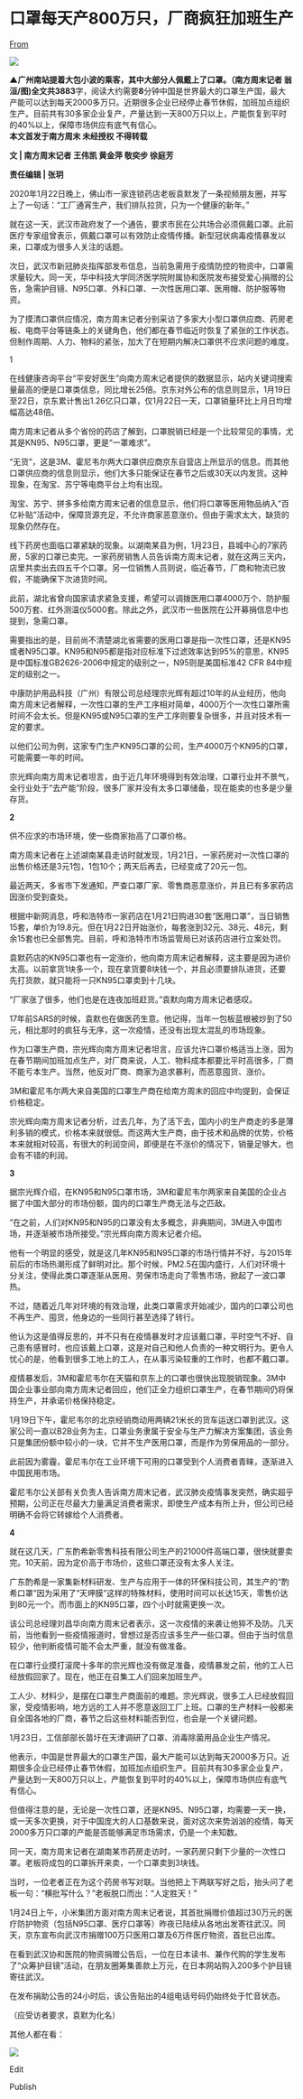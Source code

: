 # 口罩每天产800万只，厂商疯狂加班生产

[From](https://mp.weixin.qq.com/s/pLJOk_83sCkqnyL9_nI6zA)  

![](https://res.cloudinary.com/dqvsulqdb/image/upload/v1580995556/xd3q1dgalbqp2qmnynvi.jpg)

**▲**广州南站提着大包小波的乘客，其中大部分人佩戴上了口罩。（南方周末记者 翁洹/图)全文共**3883**字，阅读大约需要**8**分钟中国是世界最大的口罩生产国，最大产能可以达到每天2000多万只。近期很多企业已经停止春节休假，加班加点组织生产。目前共有30多家企业复产，产量达到一天800万只以上，产能恢复到平时的40%以上，保障市场供应有底气有信心。  
**本文首发于南方周末 未经授权 不得转载**

**文 | 南方周末记者 王伟凯 黄金萍 敬奕步 徐庭芳**  

**责任编辑 | 张玥**

2020年1月22日晚上，佛山市一家连锁药店老板袁默发了一条视频朋友圈，并写上了一句话：“工厂通宵生产，我们排队拉货，只为一个健康的新年。”  

就在这一天，武汉市政府发了一个通告，要求市民在公共场合必须佩戴口罩。此前医疗专家组曾表示，佩戴口罩可以有效防止疫情传播。新型冠状病毒疫情暴发以来，口罩成为很多人关注的话题。  

次日，武汉市新冠肺炎指挥部发布信息，当前急需用于疫情防控的物资中，口罩需求量较大。同一天，华中科技大学同济医学院附属协和医院发布接受爱心捐赠的公告，急需护目镜、N95口罩、外科口罩、一次性医用口罩、医用帽、防护服等物资。  

为了摸清口罩供应情况，南方周末记者分别采访了多家大小型口罩供应商、药房老板、电商平台等链条上的关键角色，他们都在春节临近时恢复了紧张的工作状态。但制作周期、人力、物料的紧张，加大了在短期内解决口罩供不应求问题的难度。  

1

在线健康咨询平台“平安好医生”向南方周末记者提供的数据显示，站内关键词搜索量最高的便是口罩类信息，同比增长25倍。京东对外公布的信息则显示，1月19日至22日，京东累计售出1.26亿只口罩，仅1月22日一天，口罩销量环比上月日均增幅高达48倍。  

南方周末记者从多个省份的药店了解到，口罩脱销已经是一个比较常见的事情，尤其是KN95、N95口罩，更是“一罩难求”。  

“无货”，这是3M、霍尼韦尔两大口罩供应商京东自营店上所显示的信息。而其他口罩供应商的信息则显示，他们大多只能保证在春节之后或30天以内发货。这种现象，在淘宝、苏宁等电商平台上均有出现。  

淘宝、苏宁、拼多多给南方周末记者的信息显示，他们将口罩等医用物品纳入“百亿补贴”活动中，保障货源充足，不允许商家恶意涨价。但由于需求太大，缺货的现象仍然存在。  

线下药房也面临口罩紧缺的现象。以湖南某县为例，1月23日，县城中心的7家药房，5家的口罩已卖完。一家药房销售人员告诉南方周末记者，就在这两三天内，店里共卖出去四五千个口罩。另一位销售人员则说，临近春节，厂商和物流已放假，不能确保下次进货时间。  

此前，湖北省曾向国家请求紧急支援，希望可以调拨医用口罩4000万个、防护服500万套、红外测温仪5000套。除此之外，武汉市一些医院在公开募捐信息中也提到，急需口罩。  

需要指出的是，目前尚不清楚湖北省需要的医用口罩是指一次性口罩，还是KN95或者N95口罩。KN95和N95都是指对应标准下过滤效率达到95%的意思，KN95是中国标准GB2626-2006中规定的级别之一，N95则是美国标准42 CFR 84中规定的级别之一。  

中康防护用品科技（广州）有限公司总经理宗光辉有超过10年的从业经历，他向南方周末记者解释，一次性口罩的生产工序相对简单，4000万个一次性口罩所需时间不会太长。但是KN95或N95口罩的生产工序则要复杂很多，并且对技术有一定的要求。  

以他们公司为例，这家专门生产KN95口罩的公司，生产4000万个KN95的口罩，可能需要一年的时间。  

宗光辉向南方周末记者坦言，由于近几年环境得到有效治理，口罩行业并不景气，全行业处于“去产能”阶段，很多厂家并没有太多口罩储备，现在能卖的也多是少量存货。

**2**

供不应求的市场环境，使一些商家抬高了口罩价格。  

南方周末记者在上述湖南某县走访时就发现，1月21日，一家药房对一次性口罩的出售价格还是3元1包，1包10个；两天后再去，已经变成了20元一包。  

最近两天，多省市下发通知，严查口罩厂家、零售商恶意涨价，并且已有多家药店因涨价受到查处。  

根据中新网消息，呼和浩特市一家药店在1月21日购进30套“医用口罩”，当日销售15套，单价为19.8元。但在1月22日开始涨价，每套涨到32元、38元、48元，剩余15套也已全部售完。目前，呼和浩特市市场监管局已对该药店进行立案处罚。  

袁默药店的KN95口罩也有一定涨价，他向南方周末记者解释，这主要是因为进价太高。以前拿货1块多一个，现在拿货要8块钱一个，并且必须要排队进货，还要先打货款，就只能将一只KN95口罩卖到十几块。  

“厂家涨了很多，他们也是在连夜加班赶货。”袁默向南方周末记者感叹。  

17年前SARS的时候，袁默也在做医药生意。他记得，当年一包板蓝根被炒到了50元，相比那时的疯狂与无序，这一次疫情，还没有出现太混乱的市场现象。  

作为口罩生产商，宗光辉向南方周末记者坦言，应该允许口罩价格适当上涨，因为在春节期间加班加点生产，对厂商来说，人工、物料成本都要比平时高很多，厂商不能亏本生产。当然，他反对厂商、商家为追求暴利，而恶意囤货、涨价。  

3M和霍尼韦尔两大来自美国的口罩生产商在给南方周末的回应中均提到，会保证价格稳定。  

宗光辉向南方周末记者分析，过去几年，为了活下去，国内小的生产商走的多是薄利多销的模式，价格本来就很低。而这两大生产商，由于技术和品牌的优势，价格本来就相对较高，有很大的利润空间，即便是在不涨价的情况下，销量足够大，也会有不错的利润。  

**3**

据宗光辉介绍，在KN95和N95口罩市场，3M和霍尼韦尔两家来自美国的企业占据了中国大部分的市场份额，国内的口罩生产商无法与之匹敌。

“在之前，人们对KN95和N95的口罩没有太多概念，非典期间，3M进入中国市场，并逐渐被市场所接受。”宗光辉向南方周末记者介绍。

他有一个明显的感受，就是这几年KN95和N95口罩的市场行情并不好，与2015年前后的市场热潮形成了鲜明对比。那个时候，PM2.5在国内盛行，人们对环境十分关注，使得此类口罩逐渐从医用、劳保市场走向了零售市场，掀起了一波口罩热。  

不过，随着近几年对环境的有效治理，此类口罩需求开始减少，国内的口罩公司也不再生产、囤货，他身边的一些同行甚至选择了转行。  

他认为这是值得反思的，并不只有在疫情暴发时才应该戴口罩，平时空气不好、自己患有感冒时，也应该戴上口罩，这是对自己和他人负责的一种文明行为。更令人忧心的是，他看到很多工地上的工人，在从事污染较重的工作时，也都不戴口罩。  

疫情暴发后，3M和霍尼韦尔在天猫和京东上的口罩也很快出现脱销现象。3M中国企业事业部向南方周末记者回应，他们正全力组织口罩生产，在春节期间仍将保持生产，并承诺价格保持稳定。  

1月19日下午，霍尼韦尔的北京经销商动用两辆21米长的货车运送口罩到武汉。这家公司一直以B2B业务为主，口罩业务隶属于安全与生产力解决方案集团，该业务只是集团份额中较小的一块，它并不生产医用口罩，而是作为劳保用品的一部分。

此前因为雾霾，霍尼韦尔在工业环境下可用的口罩受到个人消费者青睐，逐渐进入中国民用市场。  

霍尼韦尔公关部有关负责人告诉南方周末记者，武汉肺炎疫情事发突然，确实超乎预期，公司正在尽最大力量满足消费者需求，即使生产成本有所上升，但公司已经明确不会将它转嫁给个人消费者。

**4**

就在这几天，广东酌希新零售科技有限公司生产的21000件高端口罩，很快就要卖完。10天前，因为定价高于市场价，这些口罩还没有太多人关注。  

广东酌希是一家集新材料研发、生产与应用于一体的环保科技公司，其生产的“酌希口罩”因为采用了“天玾膜”这样的特殊材料，使用时间可以长达15天，零售价达到80元一个。而市面上的KN95口罩，四个小时就需更换一次。  

该公司总经理刘昌华向南方周末记者表示，这一次疫情的来袭让他猝不及防。几天前，当他看到一些疫情报道时，曾想过是否应该多生产一些口罩。但由于当时信息较少，他判断疫情可能不会太严重，就没有做准备。  

在口罩行业摸打滚爬十多年的宗光辉也没有做足准备，疫情暴发之前，他的工人已经放假回家了。现在，他正在召集工人们回来加班生产。  

工人少、材料少，是摆在口罩生产商面前的难题。宗光辉说，很多工人已经放假回家，受疫情影响，地方远的工人并不愿意返回工厂上班。口罩的生产材料一般都来自全国各地的厂商，春节之后这些材料能否到位，也会是一个关键问题。  

1月23日，工信部部长苗圩在天津调研了口罩、消毒除菌用品企业生产情况。  

他表示，中国是世界最大的口罩生产国，最大产能可以达到每天2000多万只。近期很多企业已经停止春节休假，加班加点组织生产。目前共有30多家企业复产，产量达到一天800万只以上，产能恢复到平时的40%以上，保障市场供应有底气有信心。  

但值得注意的是，无论是一次性口罩，还是KN95、N95口罩，均需要一天一换，或一天多次更换，对于中国庞大的人口基数来说，面对这次来势汹汹的疫情，每天2000多万只口罩的产能是否能够满足市场需求，仍是一个未知数。  

同一天，南方周末记者在湖南某市药房走访时，一家药房只剩下少量的一次性口罩。老板将成包的口罩拆开来卖，一个口罩卖到3块钱。  

当时，一位老者正在为这个药房书写对联。当他把上下两联写好之后，抬头问了老板一句：“横批写什么？”老板脱口而出：“人定胜天！”  

1月24日上午，小米集团方面对南方周末记者说，其首批捐赠价值超过30万元的医疗防护物资（包括N95口罩、医疗口罩等）昨夜已陆续从各地出发寄往武汉。同天，京东宣布向武汉市捐赠100万只医用口罩及6万件医疗物资，首批已出库。  

在看到武汉协和医院的物资捐赠公告后，一位在日本读书、兼作代购的学生发布了“众筹护目镜”活动，在朋友圈筹集善款上万元，在日本网站购入200多个护目镜寄往武汉。  

在发布捐助公告的24小时后，该公告贴出的4组电话号码仍始终处于忙音状态。  

（应受访者要求，袁默为化名）  

其他人都在看：  

![](https://res.cloudinary.com/dqvsulqdb/image/upload/v1580995557/nfpwv2ztzdxmuxn5wqvp.jpg)

Edit

Publish
